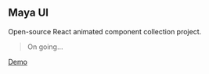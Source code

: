 ## Maya UI

Open-source React animated component collection project.

> On going...

[Demo](https://maya-ui-git-main-chrismaldona2s-projects.vercel.app/)
